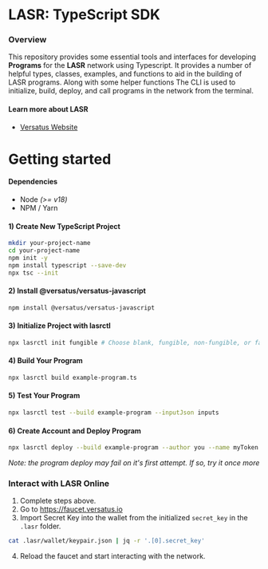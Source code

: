 # LASR: TypeScript SDK

### Overview
This repository provides some essential tools and interfaces for developing 
**Programs** for the **LASR** network using Typescript.
It provides a number of helpful types, classes,
examples, and functions to aid in the building of LASR programs. 
Along with some helper functions The CLI is used to 
initialize, build, deploy, and call programs in the network from the terminal.

#### Learn more about LASR
- [Versatus Website](https://versatus.io)

# Getting started
#### Dependencies
* Node _(>= v18)_
* NPM / Yarn


#### 1) Create New TypeScript Project
```bash
mkdir your-project-name
cd your-project-name
npm init -y
npm install typescript --save-dev
npx tsc --init
```

#### 2) Install @versatus/versatus-javascript
```bash
npm install @versatus/versatus-javascript
```

#### 3) Initialize Project with lasrctl
```bash
npx lasrctl init fungible # Choose blank, fungible, non-fungible, or faucet
```

#### 4) Build Your Program
```bash
npx lasrctl build example-program.ts
```

#### 5) Test Your Program
```bash
npx lasrctl test --build example-program --inputJson inputs
```
#### 6) Create Account and Deploy Program
```bash
npx lasrctl deploy --build example-program --author you --name myToken --symbol MYTOKEN --programName "My first token on LASR" --initializedSupply 10000000 --totalSupply 10000000 --txInputs '{"imgUrl":"https://pbs.twimg.com/profile_images/1704511091236020224/aOByHnoK_400x400.jpg","conversionRate":"1","paymentProgramAddress":"0x0ad85496f448fb30caa267b41c807aef15645592"}' 
```
_Note: the program deploy may fail on it's first attempt. If so, try it once more_

### Interact with LASR Online 
1) Complete steps above. 
2) Go to https://faucet.versatus.io 
3) Import Secret Key into the wallet from the initialized `secret_key` in the `.lasr` folder.
```bash
cat .lasr/wallet/keypair.json | jq -r '.[0].secret_key' 
```
4) Reload the faucet and start interacting with the network.
